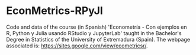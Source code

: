 # EconMetrics-RPyJl
Code and data of the course (in Spanish) 'Econometría - Con ejemplos en R, Python y Julia usando RStudio y JupyterLab' taught in the Bachelor's Degree in Statistics of the University of Extremadura (Spain). The webpage associated is: https://sites.google.com/view/ecometricsr/.

